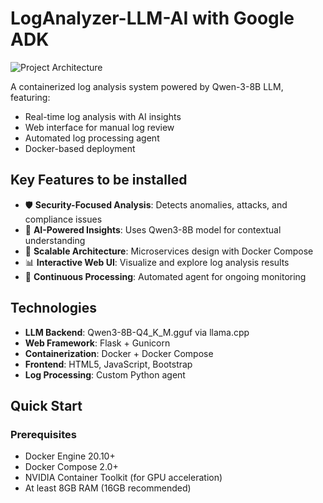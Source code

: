 # LogAnalyzer-LLM-AI with Google ADK

![Project Architecture](docs/architecture.png)

A containerized log analysis system powered by Qwen-3-8B LLM, featuring:
- Real-time log analysis with AI insights
- Web interface for manual log review
- Automated log processing agent
- Docker-based deployment

## Key Features to be installed

- 🛡️ **Security-Focused Analysis**: Detects anomalies, attacks, and compliance issues
- 🤖 **AI-Powered Insights**: Uses Qwen3-8B model for contextual understanding
- 🚀 **Scalable Architecture**: Microservices design with Docker Compose
- 📊 **Interactive Web UI**: Visualize and explore log analysis results
- 🔄 **Continuous Processing**: Automated agent for ongoing monitoring

## Technologies

- **LLM Backend**: Qwen3-8B-Q4_K_M.gguf via llama.cpp
- **Web Framework**: Flask + Gunicorn
- **Containerization**: Docker + Docker Compose
- **Frontend**: HTML5, JavaScript, Bootstrap
- **Log Processing**: Custom Python agent

## Quick Start

### Prerequisites

- Docker Engine 20.10+
- Docker Compose 2.0+
- NVIDIA Container Toolkit (for GPU acceleration)
- At least 8GB RAM (16GB recommended)

